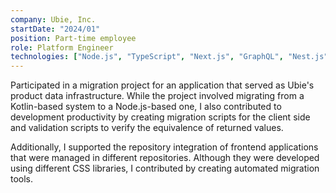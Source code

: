 ```yaml
---
company: Ubie, Inc.
startDate: "2024/01"
position: Part-time employee
role: Platform Engineer
technologies: ["Node.js", "TypeScript", "Next.js", "GraphQL", "Nest.js", "tailwind.css"]
---
```


Participated in a migration project for an application that served as Ubie's product data infrastructure. While the project involved migrating from a Kotlin-based system to a Node.js-based one, I also contributed to development productivity by creating migration scripts for the client side and validation scripts to verify the equivalence of returned values.

Additionally, I supported the repository integration of frontend applications that were managed in different repositories. Although they were developed using different CSS libraries, I contributed by creating automated migration tools.
